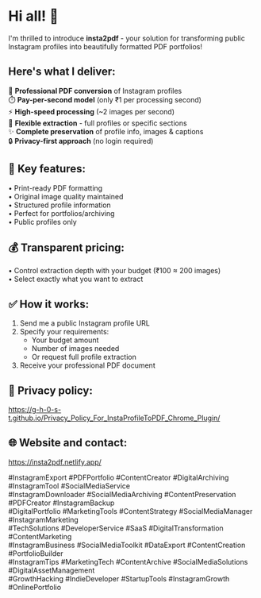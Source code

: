 # Hi all! 👋

I'm thrilled to introduce **insta2pdf** - your solution for transforming public Instagram profiles into beautifully formatted PDF portfolios!

## **Here's what I deliver:**  
📄 **Professional PDF conversion** of Instagram profiles  
⏱️ **Pay-per-second model** (only ₹1 per processing second)  
⚡ **High-speed processing** (~2 images per second)  
🎯 **Flexible extraction** - full profiles or specific sections  
✨ **Complete preservation** of profile info, images & captions  
🔒 **Privacy-first approach** (no login required)  

## **🌟 Key features:**  
• Print-ready PDF formatting  
• Original image quality maintained  
• Structured profile information  
• Perfect for portfolios/archiving  
• Public profiles only  

## **💰 Transparent pricing:**  
• Control extraction depth with your budget (₹100 ≈ 200 images)  
• Select exactly what you want to extract  

## **✅ How it works:**  
1. Send me a public Instagram profile URL  
2. Specify your requirements:  
   - Your budget amount  
   - Number of images needed  
   - Or request full profile extraction  
3. Receive your professional PDF document  

## **🔐 Privacy policy:**  
<https://g-h-0-s-t.github.io/Privacy_Policy_For_InstaProfileToPDF_Chrome_Plugin/>  

## **🌐 Website and contact:**  
<https://insta2pdf.netlify.app/>  

#InstagramExport #PDFPortfolio #ContentCreator #DigitalArchiving #InstagramTool #SocialMediaService  
#InstagramDownloader #SocialMediaArchiving #ContentPreservation #PDFCreator #InstagramBackup  
#DigitalPortfolio #MarketingTools #ContentStrategy #SocialMediaManager #InstagramMarketing  
#TechSolutions #DeveloperService #SaaS #DigitalTransformation #ContentMarketing  
#InstagramBusiness #SocialMediaToolkit #DataExport #ContentCreation #PortfolioBuilder  
#InstagramTips #MarketingTech #ContentArchive #SocialMediaSolutions #DigitalAssetManagement  
#GrowthHacking #IndieDeveloper #StartupTools #InstagramGrowth #OnlinePortfolio
